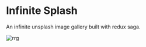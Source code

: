 # Infinite Splash

An infinite unsplash image gallery built with redux saga.

![rrg](https://i.imgur.com/kFrVo6S.png)
